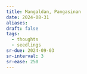 ```yaml
---
title: Mangaldan, Pangasinan
date: 2024-08-31
aliases: 
draft: false
tags:
  - thoughts
  - seedlings
sr-due: 2024-09-03
sr-interval: 3
sr-ease: 250
---
```

